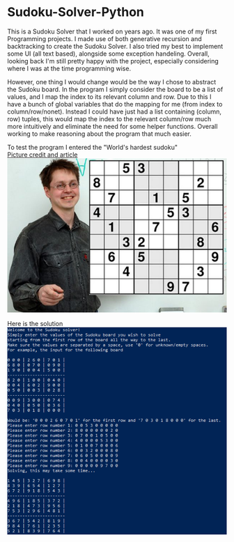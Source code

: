 # Sudoku-Solver-Python
This is a Sudoku Solver that I worked on years ago. It was one of my first Programming projects. I made use of both generative recursion and backtracking to create the Sudoku Solver. I also tried my best to implement some UI (all text based), alongside some exception handeling. Overall, looking back I'm still pretty happy with the project, especially considering where I was at the time programming wise.  

However, one thing I would change would be the way I chose to abstract the Sudoku board. In the program I simply consider the board to be a list of values, and I map the index to its relevant column and row. Due to this I have a bunch of global variables that do the mapping for me (from index to column/row/nonet). Instead I could have just had a list containing (column, row) tuples, this would map the index to the relevant column/row much more intuitively and eliminate the need for some helper functions. Overall working to make reasoning about the program that much easier.  

To test the program I entered the "World's hardest sudoku"  
[Picture credit and article](https://www.mirror.co.uk/news/weird-news/worlds-hardest-sudoku-can-you-242294)  
![](hardest_sudoku.jpg)  
  
Here is the solution  
![](hardest_sudoku_solution.PNG)
